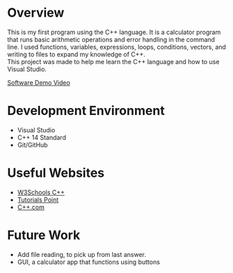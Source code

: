 # Overview

This is my first program using the C++ language. It is a calculator program that runs basic arithmetic operations and error handling in the command line. 
I used functions, variables, expressions, loops, conditions, vectors, and writing to files to expand my knowledge of C++.   
This project was made to help me learn the C++ language and how to use Visual Studio. 

[Software Demo Video](https://youtu.be/wolmN6DgsOE)

# Development Environment

- Visual Studio
- C++ 14 Standard
- Git/GitHub

# Useful Websites

- [W3Schools C++](https://www.w3schools.com/cpp/default.asp)
- [Tutorials Point](https://www.tutorialspoint.com/how-do-i-convert-a-double-into-a-string-in-cplusplus)
- [C++.com](https://cplusplus.com/doc/tutorial/files/)

# Future Work

- Add file reading, to pick up from last answer.
- GUI, a calculator app that functions using buttons